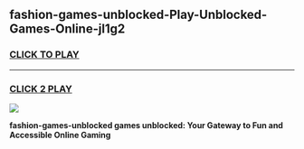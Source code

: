 
## fashion-games-unblocked-Play-Unblocked-Games-Online-jl1g2
<h3>
<a href="https://premium76.site?title=fashion-games-unblocked&ref=25A">CLICK TO PLAY</a></h3>
<hr>

<h3>
<a href="https://premium76.site?title=fashion-games-unblocked&ref=25A">CLICK 2 PLAY</a>
  
</h3>

<a href="https://premium76.site?title=fashion-games-unblocked&ref=25A"><img src="https://clearcache.store/games.png"></a>


**fashion-games-unblocked games unblocked: Your Gateway to Fun and Accessible Online Gaming**
